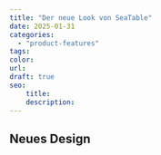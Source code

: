 ```yaml
---
title: "Der neue Look von SeaTable"
date: 2025-01-31
categories: 
  - "product-features"
tags:
color:
url:
draft: true
seo:
    title:
    description:
---
```


## Neues Design

